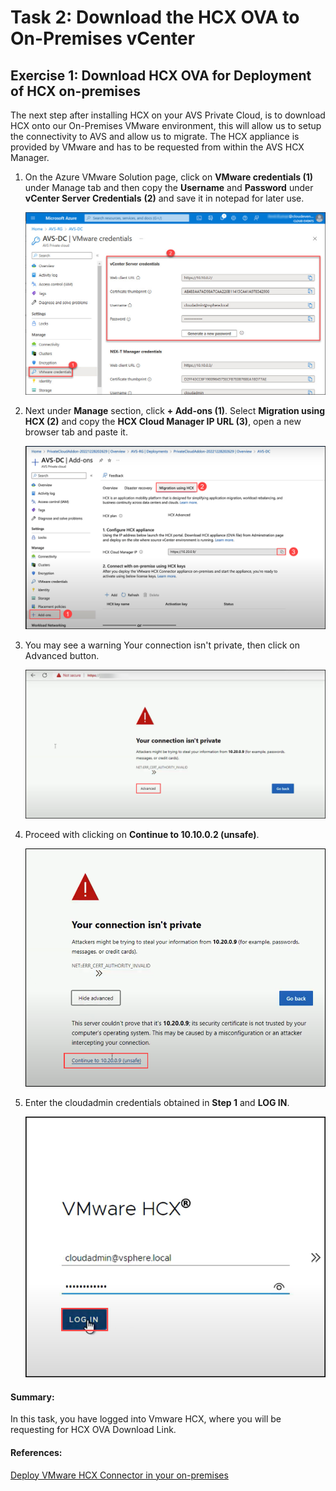 # Task 2: Download the HCX OVA to On-Premises vCenter

## Exercise 1: Download HCX OVA for Deployment of HCX on-premises
The next step after installing HCX on your AVS Private Cloud, is to download HCX onto our On-Premises VMware environment, this will allow us to setup the connectivity to AVS and allow us to migrate. The HCX appliance is provided by VMware and has to be requested from within the AVS HCX Manager.

1. On the Azure VMware Solution page, click on **VMware credentials (1)** under Manage tab and then copy the **Username** and **Password** under **vCenter Server Credentials** **(2)** and save it in notepad for later use.

   ![](../Images/3.2.jpg)
  
2. Next under **Manage** section, click **+ Add-ons (1)**. Select **Migration using HCX (2)** and copy the **HCX Cloud Manager IP URL (3)**, open a new browser tab and paste it. 

   ![](../Images/Mod2Task2Pic1.png)

3. You may see a warning Your connection isn't private, then click on Advanced button.

    ![](../Images/Mod2Task2Pic2.png)

4. Proceed with clicking on **Continue to 10.10.0.2 (unsafe)**.   

    ![](../Images/Mod2Task2Pic3.png)
    
5. Enter the cloudadmin credentials obtained in **Step 1** and **LOG IN**.  

    ![](../Images/Mod2Task2Pic4.png)


#### Summary:
In this task, you have logged into Vmware HCX, where you will be requesting for HCX OVA Download Link.

#### References:
[Deploy VMware HCX Connector in your on-premises](https://blogs.oracle.com/cloud-infrastructure/post/deploy-vmware-hcx-connector-in-your-on-premises-vmware-environment-and-establish-a-site-pairing-with-oracle-cloud-vmware-solution)
